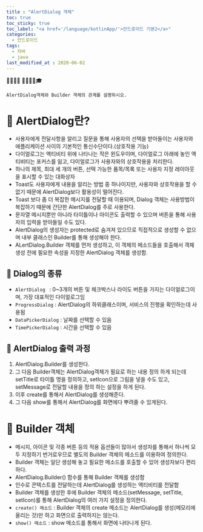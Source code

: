 ```yaml
---
title : "AlertDialog 객체"
toc: true
toc_sticky: true
toc_label: "<a href='/language/kotlinApp/'>안드로이드 기본2</a>"
categories:
  - 안드로이드
tags:
  - 자바
  - java
last_modified_at : 2020-06-02
---
```


💼📝🔑⏰ 📙📓📘📒🎓
```
AlertDialog객체와 Builder 객체의 관계를 설명하시오.
```
# 💼 AlertDialog란?
- 사용자에게 전달사항을 알리고 질문을 통해 사용자의 선택을 받아들이는 사용자와 애플리케이션 사이의 기본적인 통신수단이다.(상호작용 기능)
- 다이얼로그는 액티비티 위에 나타나는 작은 윈도우이며, 다이얼로그 아래에 놓인 액티비티는 포커스를 잃고, 다이얼로그가 사용자와의 상호작용을 처리한다.
- 하나의 제목, 최대 세 개의 버튼, 선택 가능한 품목/목록 또는 사용자 지정 레이아웃을 표시할 수 있는 대화상자
- Toast도 사용자에게 내용을 알리는 방법 중 하나이지만, 사용자와 상호작용을 할 수 없기 때문에 AlertDialog보다 활용성이 떨어진다.
- Toast 보다 좀 더 복잡한 메시지를 전달할 때 이용되며, Dialog 객체는 사용방법이 복잡하기 때문에 간단한 AlertDialog를 주로 사용한다.
- 문자열 메시지뿐만 아니라 타이틀이나 아이콘도 출력할 수 있으며 버튼을 통해 사용자의 입력을 받아들일 수도 있다.
- AlertDialog의 생성자는 protected로 숨겨져 있으므로 직접적으로 생성할 수 없으며 내부 클래스인 Builder를 통해 생성해야 한다.
- ALertDialog.Builder 객체를 먼저 생성하고, 이 객체의 메소드들을 호출해서 객체 생성 전에 필요한 속성을 지정한 AlertDialog 객체를 생성함.



## 📝 Dialog의 종류
- `AlertDialog ` : 0~3개의 버튼 및 체크박스나 라이도 버튼을 가지는 다이얼로그이며, 가장 대표적인 다이얼로그임
- `ProgressDialog` : AlertDialog의 하위클래스이며, 서비스의 진행을 확인하는데 사용됨
- `DataPickerDialog` : 날짜를 선택할 수 있음
- `TimePickerDialog` : 시간을 선택할 수 있음

## 📝 AlertDialog 출력 과정
1. AlertDialog.Builder를 생성한다.
2. 그 다음 Builder객체는 AlertDialog객체가 필요로 하는 내용 정의 하게 되는데 setTitle로 타이틀 명을 정의하고, setIcon으로 그림을 넣을 수도 있고, setMessage로 전달할 내용을 정의 하는 설정을 하게 된다.
3. 이후 create를 통해서 AlertDialog를 생성해준다.
4. 그 다음 show를 통해서 AlertDialog를 화면에다 뿌려줄 수 있게된다.

# 💼 Builder 객체
- 메시지, 아이콘 및 각종 버튼 등의 적용 옵션들이 많아서 생성자를 통해서 하나씩 모두 지정하기 번거로우므로 별도의 Builder 객체의 메소드를 이용하여 정의한다.
- Builder 객체는 일단 생성해 놓고 필요한 메소드를 호출할 수 있어 생성자보다 편리하다.
- AlertDialog.Builder() 함수를 통해 Builder 객체를 생성함
- 인수로 콘텍스트를 전달하는데 AlertDialog를 생성하는 액티비티를 전달함
- Builder 객체를 생성한 후에 Builder 객체의 메소드(setMessage, setTitle, setIcon)를 통해 AlertDialog의 여러 가지 설정을 정의한다.
- `create() 메소드` :  Builder 객체의 create 메소드는 AlertDialog를 생성(메모리에 올리는 것)만 하고 화면으로 출력하지는 않는다.
- `show() 메소드` : show 메소드를 통해서 화면에 나타나게 된다.
